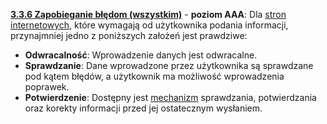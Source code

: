 [**3.3.6 Zapobieganie błędom (wszystkim)**](https://wcag.lepszyweb.pl/#error-prevention-all) - **poziom AAA**: Dla <a href="#" data-toggle="tooltip" data-original-title="{{site.data.glossary.strona_internetowa}}">stron internetowych</a>, które wymagają od użytkownika podania informacji, przynajmniej jedno z poniższych założeń jest prawdziwe:

 - **Odwracalność**: Wprowadzenie danych jest odwracalne.
 - **Sprawdzanie**: Dane wprowadzone przez użytkownika są sprawdzane pod kątem błędów, a użytkownik ma możliwość wprowadzenia poprawek.
 - **Potwierdzenie**: Dostępny jest <a href="#" data-toggle="tooltip" data-original-title="{{site.data.glossary.mechanizm}}">mechanizm</a> sprawdzania, potwierdzania oraz korekty informacji przed jej ostatecznym wysłaniem.